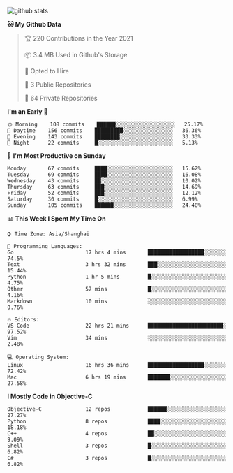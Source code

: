 
![github stats](https://github-readme-stats.vercel.app/api?username=ChesterYue&show_icons=true&count_private=true)

<!-- ![wakatime](https://github-readme-stats.vercel.app/api/wakatime?username=ChesterYue&layout=compact) -->

<!-- ![wakatime](https://github-readme-stats.vercel.app/api/top-langs/?username=ChesterYue&layout=compact) -->

<!--START_SECTION:waka-->
**🐱 My Github Data** 

> 🏆 220 Contributions in the Year 2021
 > 
> 📦 3.4 MB Used in Github's Storage 
 > 
> 💼 Opted to Hire
 > 
> 📜 3 Public Repositories 
 > 
> 🔑 64 Private Repositories  
 > 
**I'm an Early 🐤** 

```text
🌞 Morning    108 commits    ██████░░░░░░░░░░░░░░░░░░░   25.17% 
🌆 Daytime    156 commits    █████████░░░░░░░░░░░░░░░░   36.36% 
🌃 Evening    143 commits    ████████░░░░░░░░░░░░░░░░░   33.33% 
🌙 Night      22 commits     █░░░░░░░░░░░░░░░░░░░░░░░░   5.13%

```
📅 **I'm Most Productive on Sunday** 

```text
Monday       67 commits     ████░░░░░░░░░░░░░░░░░░░░░   15.62% 
Tuesday      69 commits     ████░░░░░░░░░░░░░░░░░░░░░   16.08% 
Wednesday    43 commits     ██░░░░░░░░░░░░░░░░░░░░░░░   10.02% 
Thursday     63 commits     ███░░░░░░░░░░░░░░░░░░░░░░   14.69% 
Friday       52 commits     ███░░░░░░░░░░░░░░░░░░░░░░   12.12% 
Saturday     30 commits     █░░░░░░░░░░░░░░░░░░░░░░░░   6.99% 
Sunday       105 commits    ██████░░░░░░░░░░░░░░░░░░░   24.48%

```


📊 **This Week I Spent My Time On** 

```text
⌚︎ Time Zone: Asia/Shanghai

💬 Programming Languages: 
Go                       17 hrs 4 mins       ██████████████████░░░░░░░   74.5% 
Text                     3 hrs 32 mins       ███░░░░░░░░░░░░░░░░░░░░░░   15.44% 
Python                   1 hr 5 mins         █░░░░░░░░░░░░░░░░░░░░░░░░   4.75% 
Other                    57 mins             █░░░░░░░░░░░░░░░░░░░░░░░░   4.16% 
Markdown                 10 mins             ░░░░░░░░░░░░░░░░░░░░░░░░░   0.76%

🔥 Editors: 
VS Code                  22 hrs 21 mins      ████████████████████████░   97.52% 
Vim                      34 mins             ░░░░░░░░░░░░░░░░░░░░░░░░░   2.48%

💻 Operating System: 
Linux                    16 hrs 36 mins      ██████████████████░░░░░░░   72.42% 
Mac                      6 hrs 19 mins       ███████░░░░░░░░░░░░░░░░░░   27.58%

```

**I Mostly Code in Objective-C** 

```text
Objective-C              12 repos            ██████░░░░░░░░░░░░░░░░░░░   27.27% 
Python                   8 repos             ████░░░░░░░░░░░░░░░░░░░░░   18.18% 
C++                      4 repos             ██░░░░░░░░░░░░░░░░░░░░░░░   9.09% 
Shell                    3 repos             █░░░░░░░░░░░░░░░░░░░░░░░░   6.82% 
C#                       3 repos             █░░░░░░░░░░░░░░░░░░░░░░░░   6.82%

```



<!--END_SECTION:waka-->